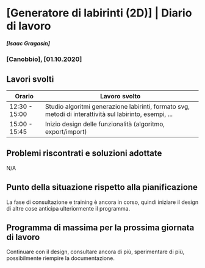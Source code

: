 # [Generatore di labirinti (2D)] | Diario di lavoro
##### [Isaac Gragasin]
### [Canobbio], [01.10.2020]

## Lavori svolti


|Orario        |Lavoro svolto                 |
|--------------|------------------------------|
|12:30 - 15:00 |Studio algoritmi generazione labirinti, formato svg, metodi di interattività sul labirinto, esempi, ...|
|15:00 - 15:45 |Inizio design delle funzionalità (algoritmo, export/import)|


##  Problemi riscontrati e soluzioni adottate

N/A

##  Punto della situazione rispetto alla pianificazione

La fase di consultazione e training è ancora in corso, quindi iniziare il design di altre cose anticipa ulteriormente il programma.

## Programma di massima per la prossima giornata di lavoro

Continuare con il design, consultare ancora di più, sperimentare di più, possibilmente riempire la documentazione.

